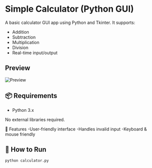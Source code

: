 #  Simple Calculator (Python GUI)

A basic calculator GUI app using Python and Tkinter. It supports:

- Addition
- Subtraction
- Multiplication
- Division
- Real-time input/output

##  Preview
![Preview](preview.png)

## 📦 Requirements
- Python 3.x

No external libraries required.

📁 Features
-User-friendly interface
-Handles invalid input
-Keyboard & mouse friendly

## 🚀 How to Run

```bash
python calculator.py
